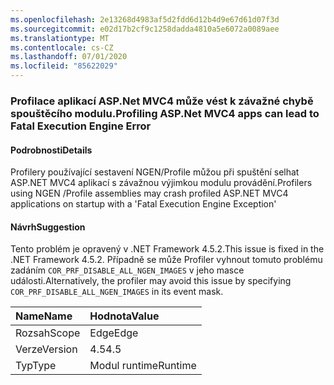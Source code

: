 ```yaml
---
ms.openlocfilehash: 2e13268d4983af5d2fdd6d12b4d9e67d61d07f3d
ms.sourcegitcommit: e02d17b2cf9c1258dadda4810a5e6072a0089aee
ms.translationtype: MT
ms.contentlocale: cs-CZ
ms.lasthandoff: 07/01/2020
ms.locfileid: "85622029"
---
```

### <a name="profiling-aspnet-mvc4-apps-can-lead-to-fatal-execution-engine-error"></a><span data-ttu-id="c99e3-101">Profilace aplikací ASP.Net MVC4 může vést k závažné chybě spouštěcího modulu.</span><span class="sxs-lookup"><span data-stu-id="c99e3-101">Profiling ASP.Net MVC4 apps can lead to Fatal Execution Engine Error</span></span>

#### <a name="details"></a><span data-ttu-id="c99e3-102">Podrobnosti</span><span class="sxs-lookup"><span data-stu-id="c99e3-102">Details</span></span>

<span data-ttu-id="c99e3-103">Profilery používající sestavení NGEN/Profile můžou při spuštění selhat ASP.NET MVC4 aplikací s závažnou výjimkou modulu provádění.</span><span class="sxs-lookup"><span data-stu-id="c99e3-103">Profilers using NGEN /Profile assemblies may crash profiled ASP.NET MVC4 applications on startup with a 'Fatal Execution Engine Exception'</span></span>

#### <a name="suggestion"></a><span data-ttu-id="c99e3-104">Návrh</span><span class="sxs-lookup"><span data-stu-id="c99e3-104">Suggestion</span></span>

<span data-ttu-id="c99e3-105">Tento problém je opravený v .NET Framework 4.5.2.</span><span class="sxs-lookup"><span data-stu-id="c99e3-105">This issue is fixed in the .NET Framework 4.5.2.</span></span> <span data-ttu-id="c99e3-106">Případně se může Profiler vyhnout tomuto problému zadáním <code>COR_PRF_DISABLE_ALL_NGEN_IMAGES</code> v jeho masce události.</span><span class="sxs-lookup"><span data-stu-id="c99e3-106">Alternatively, the profiler may avoid this issue by specifying <code>COR_PRF_DISABLE_ALL_NGEN_IMAGES</code> in its event mask.</span></span>

| <span data-ttu-id="c99e3-107">Name</span><span class="sxs-lookup"><span data-stu-id="c99e3-107">Name</span></span>    | <span data-ttu-id="c99e3-108">Hodnota</span><span class="sxs-lookup"><span data-stu-id="c99e3-108">Value</span></span>       |
|:--------|:------------|
| <span data-ttu-id="c99e3-109">Rozsah</span><span class="sxs-lookup"><span data-stu-id="c99e3-109">Scope</span></span>   |<span data-ttu-id="c99e3-110">Edge</span><span class="sxs-lookup"><span data-stu-id="c99e3-110">Edge</span></span>|
|<span data-ttu-id="c99e3-111">Verze</span><span class="sxs-lookup"><span data-stu-id="c99e3-111">Version</span></span>|<span data-ttu-id="c99e3-112">4.5</span><span class="sxs-lookup"><span data-stu-id="c99e3-112">4.5</span></span>|
|<span data-ttu-id="c99e3-113">Typ</span><span class="sxs-lookup"><span data-stu-id="c99e3-113">Type</span></span>|<span data-ttu-id="c99e3-114">Modul runtime</span><span class="sxs-lookup"><span data-stu-id="c99e3-114">Runtime</span></span>|
